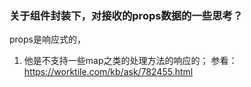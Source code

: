 ### 关于组件封装下，对接收的props数据的一些思考？

props是响应式的，

1. 他是不支持一些map之类的处理方法的响应的；
参看：https://worktile.com/kb/ask/782455.html


